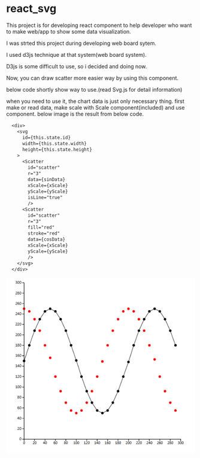# react_svg

This project is for developing react component to help developer who want to make web/app to show some data visualization.

I was strted this project during developing web board sytem.

I used d3js technique at that system(web board system).

D3js is some difficult to use, so i decided and doing now.


Now, you can draw scatter more easier way by using this component.

below code shortly show way to use.(read Svg.js for detail information)

when you need to use it, the chart data is just only necessary thing.
first make or read data, make scale with Scale component(included) and use component.
below image is the result from below code.

      <div>
        <svg
          id={this.state.id}
          width={this.state.width}
          height={this.state.height}
        >
          <Scatter
            id="scatter"
            r="3"
            data={sinData}
            xScale={xScale}
            yScale={yScale}
            isLine="true"
            />
          <Scatter
            id="scatter"
            r="3"
            fill="red"
            stroke="red"
            data={cosData}
            xScale={xScale}
            yScale={yScale}
            />
        </svg>
      </div>

<img src="https://github.com/mrbkdad/react_svg/blob/master/react_line_chart.PNG">
